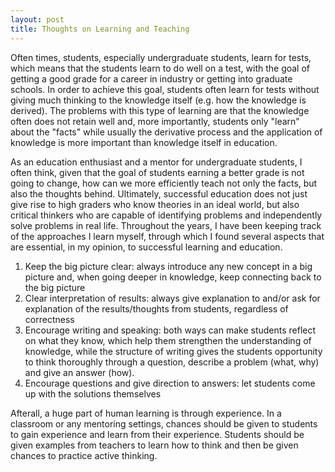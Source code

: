 ```yaml
---
layout: post
title: Thoughts on Learning and Teaching
---
```


Often times, students, especially undergraduate students, learn for tests, which means that the students learn to do well on a test, with the goal of getting a good grade for a career in industry or getting into graduate schools. In order to achieve this goal, students often learn for tests without giving much thinking to the knowledge itself (e.g. how the knowledge is derived). The problems with this type of learning are that the knowledge often does not retain well and, more importantly, students only "learn" about the "facts" while usually the derivative process and the application of knowledge is more important than knowledge itself in education.

As an education enthusiast and a mentor for undergraduate students, I often think, given that the goal of students earning a better grade is not going to change, how can we more efficiently teach not only the facts, but also the thoughts behind. Ultimately, successful education does not just give rise to high graders who know theories in an ideal world, but also critical thinkers who are capable of identifying problems and independently solve problems in real life.
Throughout the years, I have been keeping track of the approaches I learn myself, through which I found several aspects that are essential, in my opinion, to successful learning and education.

1. Keep the big picture clear: always introduce any new concept in a big picture and, when going deeper in knowledge, keep connecting back to the big picture
2. Clear interpretation of results: always give explanation to and/or ask for explanation of the results/thoughts from students, regardless of correctness
3. Encourage writing and speaking: both ways can make students reflect on what they know, which help them strengthen the understanding of knowledge, while the structure of writing gives the students opportunity to think thoroughly through a question, describe a problem (what, why) and give an answer (how).
4. Encourage questions and give direction to answers: let students come up with the solutions themselves


Afterall, a huge part of human learning is through experience. In a classroom or any mentoring settings, chances should be given to students to gain experience and learn from their experience. Students should be given examples from teachers to learn how to think and then be given chances to practice active thinking.

